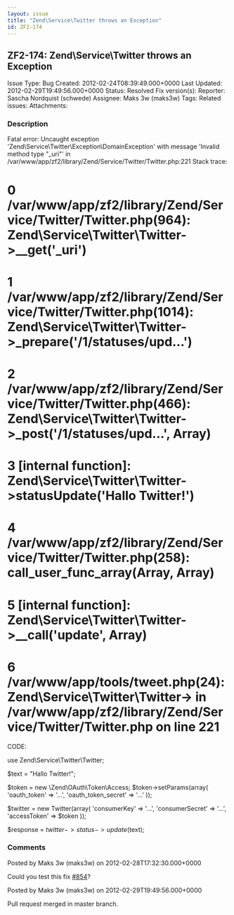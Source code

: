 ```yaml
---
layout: issue
title: "Zend\Service\Twitter throws an Exception"
id: ZF2-174
---
```


ZF2-174: Zend\\Service\\Twitter throws an Exception
---------------------------------------------------

 Issue Type: Bug Created: 2012-02-24T08:39:49.000+0000 Last Updated: 2012-02-29T19:49:56.000+0000 Status: Resolved Fix version(s): 
 Reporter:  Sascha Nordquist (schwede)  Assignee:  Maks 3w (maks3w)  Tags: 
 Related issues: 
 Attachments: 
### Description

Fatal error: Uncaught exception 'Zend\\Service\\Twitter\\Exception\\DomainException' with message 'Invalid method type "\_uri"' in /var/www/app/zf2/library/Zend/Service/Twitter/Twitter.php:221 Stack trace:

0 /var/www/app/zf2/library/Zend/Service/Twitter/Twitter.php(964): Zend\\Service\\Twitter\\Twitter->\_\_get('\_uri')
===================================================================================================================

1 /var/www/app/zf2/library/Zend/Service/Twitter/Twitter.php(1014): Zend\\Service\\Twitter\\Twitter->\_prepare('/1/statuses/upd...')
===================================================================================================================================

2 /var/www/app/zf2/library/Zend/Service/Twitter/Twitter.php(466): Zend\\Service\\Twitter\\Twitter->\_post('/1/statuses/upd...', Array)
======================================================================================================================================

3 [internal function]: Zend\\Service\\Twitter\\Twitter->statusUpdate('Hallo Twitter!')
======================================================================================

4 /var/www/app/zf2/library/Zend/Service/Twitter/Twitter.php(258): call\_user\_func\_array(Array, Array)
=======================================================================================================

5 [internal function]: Zend\\Service\\Twitter\\Twitter->\_\_call('update', Array)
=================================================================================

6 /var/www/app/tools/tweet.php(24): Zend\\Service\\Twitter\\Twitter-> in /var/www/app/zf2/library/Zend/Service/Twitter/Twitter.php on line 221
==============================================================================================================================================

CODE:

use Zend\\Service\\Twitter\\Twitter;

$text = "Hallo Twitter!";

$token = new \\Zend\\OAuth\\Token\\Access; $token->setParams(array( 'oauth\_token' => '...', 'oauth\_token\_secret' => '...' ));

$twitter = new Twitter(array( 'consumerKey' => '...', 'consumerSecret' => '...', 'accessToken' => $token ));

$response = $twitter->status->update($text);

 

 

### Comments

Posted by Maks 3w (maks3w) on 2012-02-28T17:32:30.000+0000

Could you test this fix [\#854](https://github.com/zendframework/zf2/pull/854)?

 

 

Posted by Maks 3w (maks3w) on 2012-02-29T19:49:56.000+0000

Pull request merged in master branch.

 

 